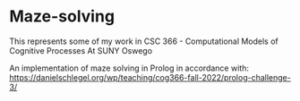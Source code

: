 # Maze-solving

This represents some of my work in 
CSC 366 - Computational Models of Cognitive Processes 
At SUNY Oswego

An implementation of maze solving in Prolog in accordance with: https://danielschlegel.org/wp/teaching/cog366-fall-2022/prolog-challenge-3/
